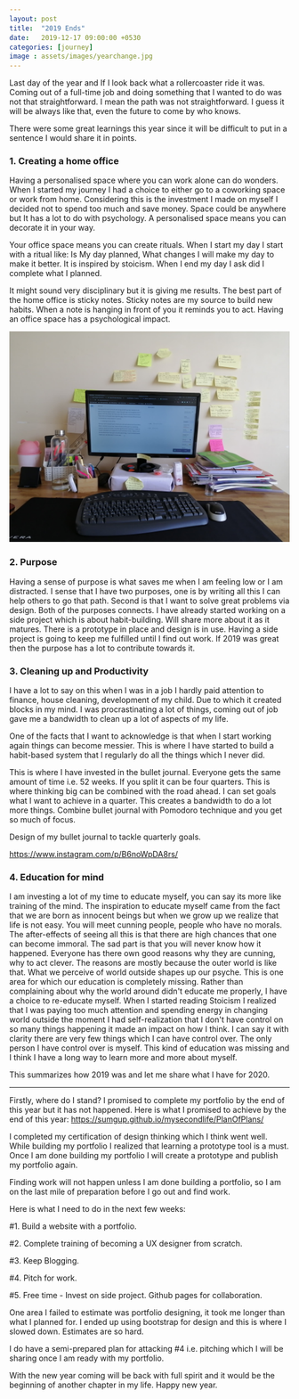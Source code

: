 ```yaml
---
layout: post
title:  "2019 Ends"
date:   2019-12-17 09:00:00 +0530
categories: [journey]
image : assets/images/yearchange.jpg
---
```


Last day of the year and If I look back what a rollercoaster ride it was. Coming out of a full-time job and doing something that I wanted to do was not that straightforward. I mean the path was not straightforward. I guess it will be always like that, even the future to come by who knows.

There were some great learnings this year since it will be difficult to put in a sentence I would share it in points.

### 1. Creating a home office

Having a personalised space where you can work alone can do wonders. When I started my journey I had a choice to either go to a coworking space or work from home. Considering this is the investment I made on myself I decided not to spend too much and save money.   Space could be anywhere but It has a lot to do with psychology.  A personalised space means you can decorate it in your way. 

Your office space means you can create rituals.  When I start my day I start with a ritual like: Is My day planned, What changes I will make my day to make it better.  It is inspired by stoicism.  When I end my day I ask did I complete what I planned. 

It might sound very disciplinary but it is giving me results.  The best part of the home office is sticky notes.  Sticky notes are my source to build new habits. When a note is hanging in front of you it reminds you to act.  Having an office space has a psychological impact. 



 ![HomeOffice](../assets/images/homeoffice.jpg)



### 2. Purpose

Having a sense of purpose is what saves me when I am feeling low or I am distracted.  I sense that I have two purposes, one is by writing all this I can help others to go that path.  Second is that I want to solve great problems via design.  Both of the purposes connects.  I have already started working on a side project which is about habit-building.  Will share more about it as it matures.  There is a prototype in place and design is in use. Having a side project is going to keep me fulfilled until I find out work.  If 2019 was great then the purpose has a lot to contribute towards it.



### 3. Cleaning up and Productivity

I have a lot to say on this when I was in a job I hardly paid attention to finance, house cleaning, development of my child.  Due to which it created blocks in my mind. I was procrastinating a lot of things, coming out of job gave me a bandwidth to clean up a lot of aspects of my life. 

One of the facts that I want to acknowledge is that when I start working again things can become messier.  This is where I have started to build a habit-based system that I regularly do all the things which I never did. 

This is where I have invested in the bullet journal. Everyone gets the same amount of time i.e. 52 weeks.  If you split it can be four quarters.  This is where thinking big can be combined with the road ahead.  I can set goals what I want to achieve in a quarter.  This creates a bandwidth to do a lot more things. Combine bullet journal with Pomodoro technique and you get so much of focus. 

Design of my bullet journal to tackle quarterly goals. 

https://www.instagram.com/p/B6noWpDA8rs/



### 4. Education for mind

I am investing a lot of my time to educate myself, you can say its more like training of the mind.  The inspiration to educate myself came from the fact that we are born as innocent beings but when we grow up we realize that life is not easy.  You will meet cunning people, people who have no morals.  The after-effects of seeing all this is that there are high chances that one can become immoral. The sad part is that you will never know how it happened.  Everyone has there own good reasons why they are cunning, why to act clever.  The reasons are mostly because the outer world is like that.  What we perceive of world outside shapes up our psyche.  This is one area for which our education is completely missing.  Rather than complaining about why the world around didn't educate me properly, I have a choice to re-educate myself. When I started reading Stoicism I realized that I was paying too much attention and spending energy in changing world outside the moment I had self-realization that I don't have control on so many things happening it made an impact on how I think.  I can say it with clarity there are very few things which I can have control over.  The only person I have control over is myself.  This kind of education was missing and I think I have a long way to learn more and more about myself.



This summarizes how 2019 was and let me share what I have for 2020. 

------

Firstly, where do I stand?  I promised to complete my portfolio by the end of this year but it has not happened. Here is what I promised to achieve by the end of this year: https://sumgup.github.io/mysecondlife/PlanOfPlans/

I completed my certification of design thinking which I think went well.  While building my portfolio I realized that learning a prototype tool is a must.  Once I am done building my portfolio I will create a prototype and publish my portfolio again.

Finding work will not happen unless I am done building a portfolio, so I am on the last mile of preparation before I go out and find work.

Here is what I need to do in the next few weeks:

\#1. Build a website with a portfolio.

\#2. Complete training of becoming a UX designer from scratch.

\#3. Keep Blogging.

\#4. Pitch for work.

#5. Free time - Invest on side project.  Github pages for collaboration.

One area I failed to estimate was portfolio designing, it took me longer than what I planned for.  I ended up using bootstrap for design and this is where I slowed down.  Estimates are so hard.

I do have a semi-prepared plan for attacking #4 i.e. pitching which I will be sharing once I am ready with my portfolio.

With the new year coming will be back with full spirit and it would be the beginning of another chapter in my life.   Happy new year.

